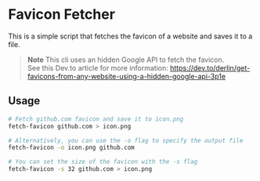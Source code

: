 # Favicon Fetcher

This is a simple script that fetches the favicon of a website and saves it to a file.

> **Note** This cli uses an hidden Google API to fetch the favicon.\
> See this Dev.to article for more information: <https://dev.to/derlin/get-favicons-from-any-website-using-a-hidden-google-api-3p1e>

## Usage

```bash
# Fetch github.com favicon and save it to icon.png
fetch-favicon github.com > icon.png

# Alternatively, you can use the -o flag to specify the output file
fetch-favicon -o icon.png github.com

# You can set the size of the favicon with the -s flag
fetch-favicon -s 32 github.com > icon.png
```
